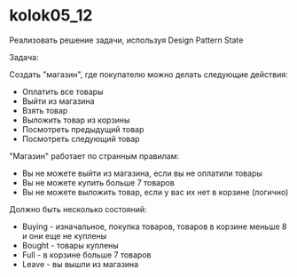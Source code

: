# kolok05_12

Реализовать решение задачи, используя Design Pattern State

Задача:

Создать "магазин", где покупателю можно делать следующие действия:
* Оплатить все товары
* Выйти из магазина
* Взять товар
* Выложить товар из корзины
* Посмотреть предыдущий товар
* Посмотреть следующий товар

"Магазин" работает по странным правилам:
* Вы не можете выйти из магазина, если вы не оплатили товары
* Вы не можете купить больше 7 товаров
* Вы не можете выложить товар, если у вас их нет в корзине (логично)

Должно быть несколько состояний:
* Buying - изначальное, покупка товаров, товаров в корзине меньше 8 и они еще не куплены
* Bought - товары куплены
* Full - в корзине больше 7 товаров
* Leave - вы вышли из магазина
